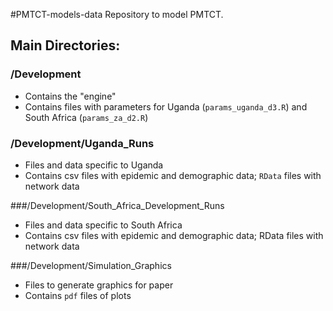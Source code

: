 #PMTCT-models-data
Repository to model PMTCT.


## Main Directories:

### /Development 
* Contains the "engine"
* Contains files with parameters for Uganda (`params_uganda_d3.R`) and South Africa (`params_za_d2.R`)

### /Development/Uganda_Runs
* Files and data specific to Uganda 
* Contains csv files with epidemic and demographic data; `RData` files with network data 

###/Development/South_Africa_Development_Runs 
* Files and data specific to South Africa
* Contains csv files with epidemic and demographic data; RData files with network data

###/Development/Simulation_Graphics 
* Files to generate graphics for paper
* Contains `pdf` files of plots 
